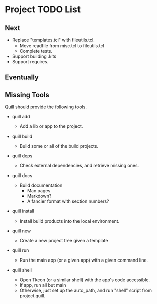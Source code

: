 # Project TODO List

## Next

* Replace "templates.tcl" with fileutils.tcl.
  * Move readfile from misc.tcl to fileutils.tcl
  * Complete tests.
* Support building .kits
* Support requires.

## Eventually

## Missing Tools

Quill should provide the following tools.

* quill add
  * Add a lib or app to the project.

* quill build
  * Build some or all of the build projects.

* quill deps
  * Check external dependencies, and retrieve missing ones.

* quill docs
  * Build documentation
    * Man pages
    * Markdown?
    * A fancier format with section numbers?
* quill install
  * Install build products into the local environment.

* quill new
  * Create a new project tree given a template

* quill run
  * Run the main app (or a given app) with a given command line.

* quill shell
  * Open Tkcon (or a similar shell) with the app's code accessible.
  * If app, run all but main
  * Otherwise, just set up the auto_path, and run "shell" script from
    project.quill.